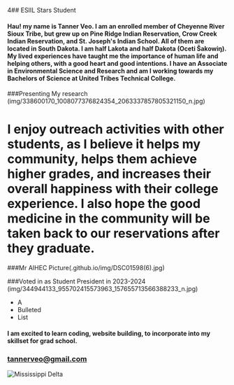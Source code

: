 4## ESIIL Stars Student

#### Hau! my name is Tanner Veo. I am an enrolled member of Cheyenne River Sioux Tribe, but grew up on Pine Ridge Indian Reservation, Crow Creek Indian Reservation, and St. Joseph's Indian School. All of them are located in South Dakota. I am half Lakota and half Dakota (Oceti Šakowiŋ). My lived experiences have taught me the importance of human life and helping others, with a good heart and good intentions. I have an Associate in Environmental Science and Research and am I working towards my Bachelors of Science at United Tribes Technical College.

###Presenting My research (img/338600170_1008077376824354_2063337857805321150_n.jpg)

# I enjoy outreach activities with other students, as I believe it helps my community, helps them achieve higher grades, and increases their overall happiness with their college experience. I also hope the good medicine in the community will be taken back to our reservations after they graduate.

###Mr AIHEC Picture(<TannerVeo>.github.io/img/DSC01598(6).jpg) 

###Voted in as Student President in 2023-2024 (img/344944133_955702415573963_157655713566388233_n.jpg)


  * A
  * Bulleted
  * List

#### I am excited to learn coding, website building, to incorporate into my skillset for grad school.

### tannerveo@gmail.com



![Mississippi Delta](https://deltax.jpl.nasa.gov/img/delta-google-earth.jpg)
